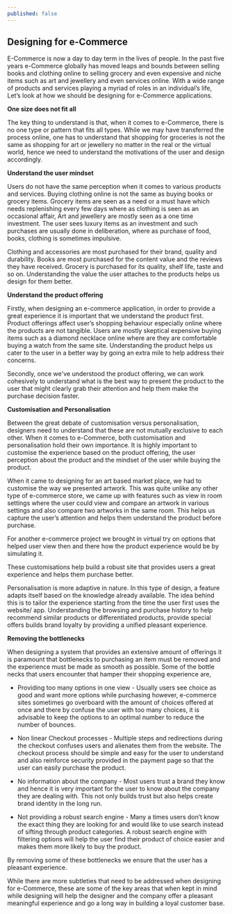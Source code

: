```yaml
---
published: false
---
```


## Designing for e-Commerce

E-Commerce is now a day to day term in the lives of people. In the past five years e-Commerce globally has moved leaps and bounds between selling books and clothing online to selling grocery and even expensive and niche items such as art and jewellery and even services online. With a wide range of products and services playing a myriad of roles in an individual’s life, Let’s look at how we should be designing for e-Commerce applications.

**One size does not fit all**

The key thing to understand is that, when it comes to e-Commerce, there is no one type or pattern that fits all types. While we may have transferred the process online, one has to understand that shopping for groceries is not the same as shopping for art or jewellery no matter in the real or the virtual world, hence we need to understand the motivations of the user and design accordingly. 

**Understand the user mindset**

Users do not have the same perception when it comes to various products and services. Buying clothing online is not the same as buying books or grocery items. Grocery items are seen as a need or a must have which needs replenishing every few days where as clothing is seen as an occasional affair, Art and jewellery are mostly seen as a one time investment. The user sees luxury items as an investment and such purchases are usually done in deliberation, where as purchase of food, books, clothing is sometimes impulsive. 

Clothing and accessories are most purchased for their brand, quality and durability. Books are most purchased for the content value and the reviews they have received. Grocery is purchased for its quality, shelf life, taste and so on. Understanding the value the user attaches to the products helps us design for them better. 


**Understand the product offering**

Firstly, when designing an e-commerce application, in order to provide a great experience it is important that we understand the product first. Product offerings affect user’s shopping behaviour especially online where the products are not tangible. Users are mostly skeptical expensive buying items such as a diamond necklace online where are they are comfortable buying a watch from the same site. Understanding the product helps us cater to the user in a better way by going an extra mile to help address their concerns.

Secondly, once we've understood the product offering, we can work cohesively to understand what is the best way to present the product to the user that might clearly grab their attention and help them make the purchase decision faster.


**Customisation and Personalisation**

Between the great debate of customisation versus personalisation, designers need to understand that these are not mutually exclusive to each other. When it comes to e-Commerce, both customisation and personalisation hold their own importance. It is highly important to customise the experience based on the product offering, the user perception about the product and the mindset of the user while buying the product. 

When it came to designing for an art based market place, we had to customise the way we presented artwork. This was quite unlike any other type of e-commerce store, we came up with features such as view in room settings where the user could view and compare an artwork in various settings and also compare two artworks in the same room. This helps us capture the user’s attention and helps them understand the product before purchase. 

For another e-commerce project we brought in virtual try on options that helped user view then and there how the product experience would be by simulating it. 

These customisations help build a robust site that provides users a great experience and helps them purchase better. 

Personalisation is more adaptive in nature. In this type of design, a feature adapts itself based on the knowledge already available. The idea behind this is to tailor the experience starting from the time the user first uses the website/ app.  Understanding the browsing and purchase history to help recommend similar products or differentiated products, provide special offers builds brand loyalty by providing a unified pleasant experience. 

**Removing the bottlenecks**

When designing a system that provides an extensive amount of offerings it is paramount that bottlenecks to purchasing an item must be removed and the experience must be made as smooth as possible. Some of the bottle necks that users encounter that hamper their shopping experience are,

- Providing too many options in one view - Usually users see choice as good and want more options while purchasing however, e-commerce sites sometimes go overboard with the amount of choices offered at once and there by confuse the user with too many choices, it is advisable to keep the options to an optimal number to reduce the number of bounces.

- Non linear Checkout processes -  Multiple steps and redirections during the checkout confuses users and alienates them from the website. The checkout process should be simple and easy for the user to understand and also reinforce security provided in the payment page so that the user can easily purchase the product.

- No information about the company - Most users trust a brand they know and hence it is very important for the user to know about the company they are dealing with. This not only builds trust but also helps create brand identity in the long run.

- Not providing a robust search engine - Many a times users don’t know the exact thing they are looking for and would like to use search instead of sifting through product categories. A robust search engine with filtering options will help the user find their product of choice easier and makes them more likely to buy the product. 


By removing some of these bottlenecks we ensure that the user has a pleasant experience.


While there are more subtleties that need to be addressed when designing for e-Commerce, these are some of the key areas that when kept in mind while designing will help the designer and the company offer a pleasant meaningful experience and go a long way in building a loyal customer base.

